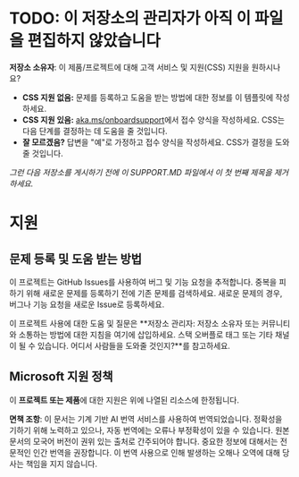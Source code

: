 # TODO: 이 저장소의 관리자가 아직 이 파일을 편집하지 않았습니다

**저장소 소유자**: 이 제품/프로젝트에 대해 고객 서비스 및 지원(CSS) 지원을 원하시나요?

- **CSS 지원 없음:** 문제를 등록하고 도움을 받는 방법에 대한 정보를 이 템플릿에 작성하세요.
- **CSS 지원 있음:** [aka.ms/onboardsupport](https://aka.ms/onboardsupport)에서 접수 양식을 작성하세요. CSS는 다음 단계를 결정하는 데 도움을 줄 것입니다.
- **잘 모르겠음?** 답변을 "예"로 가정하고 접수 양식을 작성하세요. CSS가 결정을 도와줄 것입니다.

*그런 다음 저장소를 게시하기 전에 이 SUPPORT.MD 파일에서 이 첫 번째 제목을 제거하세요.*

# 지원

## 문제 등록 및 도움 받는 방법

이 프로젝트는 GitHub Issues를 사용하여 버그 및 기능 요청을 추적합니다. 중복을 피하기 위해 새로운 문제를 등록하기 전에 기존 문제를 검색하세요. 새로운 문제의 경우, 버그나 기능 요청을 새로운 Issue로 등록하세요.

이 프로젝트 사용에 대한 도움 및 질문은 **저장소 관리자: 저장소 소유자 또는 커뮤니티와 소통하는 방법에 대한 지침을 여기에 삽입하세요. 스택 오버플로 태그 또는 기타 채널이 될 수 있습니다. 어디서 사람들을 도와줄 것인지?**를 참고하세요.

## Microsoft 지원 정책

이 **프로젝트 또는 제품**에 대한 지원은 위에 나열된 리소스에 한정됩니다.

**면책 조항**:
이 문서는 기계 기반 AI 번역 서비스를 사용하여 번역되었습니다. 정확성을 기하기 위해 노력하고 있으나, 자동 번역에는 오류나 부정확성이 있을 수 있습니다. 원본 문서의 모국어 버전이 권위 있는 출처로 간주되어야 합니다. 중요한 정보에 대해서는 전문적인 인간 번역을 권장합니다. 이 번역 사용으로 인해 발생하는 오해나 오역에 대해 당사는 책임을 지지 않습니다.